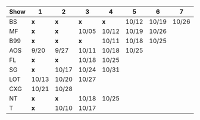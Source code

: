
| Show | 1    | 2    | 3    | 4    | 5    | 6    | 7    | 8    | 9    | 10   | 11   | 12   | 13   | 14   | 15   | 16   | 17   | 18   | 19   | 20   | 21   | 22   | 23   |
|------|------|------|------|------|------|------|------|------|------|------|------|------|------|------|------|------|------|------|------|------|------|------|------|
| BS   | **x** | **x** | **x** | **x** | 10/12 | 10/19 | 10/26 | | | | | | | | | | | | | | | | |
| MF   | **x** | **x** | 10/05 | 10/12 | 10/19 | 10/26 | | | | | | | | | | | | | | | | |
| B99  | **x** | **x** | **x** | 10/11 | 10/18 | 10/25 | | | | | | | | | | | | | | | | | |
| AOS  | 9/20  | 9/27  | 10/11 | 10/18 | 10/25 | | | | | | | | | | | | | | | | | | |
| FL   | **x** | **x** | 10/18 | 10/25 | | | | | | | | | | | | | | | | | | | |
| SG   | **x** | 10/17 | 10/24 | 10/31 | | | | | | | | | | | | | | | | | | | |
| LOT  | 10/13 | 10/20 | 10/27 | | | | | | | | | | | | | | | | | | | | |
| CXG  | 10/21 | 10/28 | | | | | | | | | | | | | | | | | | | | | |
| NT   | **x** | **x** | 10/18 | 10/25 | | | | | | | | | | | | | | | | | | | |
| T    | **x** | 10/10 | 10/17 | | | | | | | | | | | | | | | | | | | | |
